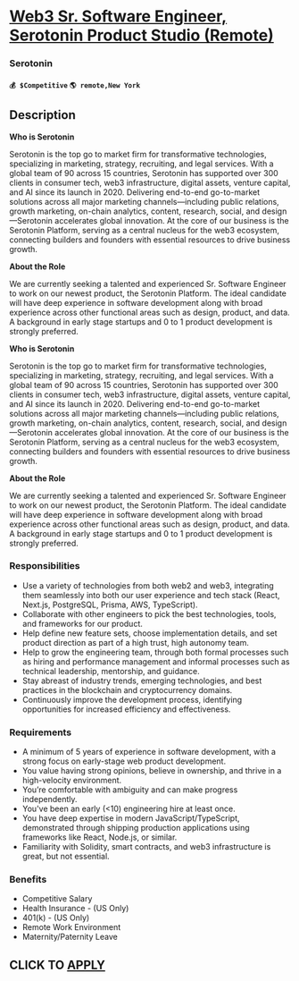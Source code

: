 # [Web3 Sr. Software Engineer, Serotonin Product Studio (Remote)](https://www.remotewlb.com/apply/web3-sr-software-engineer-serotonin-product-studio-remote)  
### Serotonin  
#### `💰 $Competitive` `🌎 remote,New York`  

## Description

 **Who is Serotonin**

Serotonin is the top go to market firm for transformative technologies, specializing in marketing, strategy, recruiting, and legal services. With a global team of 90 across 15 countries, Serotonin has supported over 300 clients in consumer tech, web3 infrastructure, digital assets, venture capital, and AI since its launch in 2020. Delivering end-to-end go-to-market solutions across all major marketing channels—including public relations, growth marketing, on-chain analytics, content, research, social, and design—Serotonin accelerates global innovation. At the core of our business is the Serotonin Platform, serving as a central nucleus for the web3 ecosystem, connecting builders and founders with essential resources to drive business growth.

  

 **About the Role**

We are currently seeking a talented and experienced Sr. Software Engineer to work on our newest product, the Serotonin Platform. The ideal candidate will have deep experience in software development along with broad experience across other functional areas such as design, product, and data. A background in early stage startups and 0 to 1 product development is strongly preferred.

  

 **Who is Serotonin**

Serotonin is the top go to market firm for transformative technologies, specializing in marketing, strategy, recruiting, and legal services. With a global team of 90 across 15 countries, Serotonin has supported over 300 clients in consumer tech, web3 infrastructure, digital assets, venture capital, and AI since its launch in 2020. Delivering end-to-end go-to-market solutions across all major marketing channels—including public relations, growth marketing, on-chain analytics, content, research, social, and design—Serotonin accelerates global innovation. At the core of our business is the Serotonin Platform, serving as a central nucleus for the web3 ecosystem, connecting builders and founders with essential resources to drive business growth.

  

 **About the Role**

We are currently seeking a talented and experienced Sr. Software Engineer to work on our newest product, the Serotonin Platform. The ideal candidate will have deep experience in software development along with broad experience across other functional areas such as design, product, and data. A background in early stage startups and 0 to 1 product development is strongly preferred.

  

### Responsibilities

* Use a variety of technologies from both web2 and web3, integrating them seamlessly into both our user experience and tech stack (React, Next.js, PostgreSQL, Prisma, AWS, TypeScript).
* Collaborate with other engineers to pick the best technologies, tools, and frameworks for our product.
* Help define new feature sets, choose implementation details, and set product direction as part of a high trust, high autonomy team.
* Help to grow the engineering team, through both formal processes such as hiring and performance management and informal processes such as technical leadership, mentorship, and guidance.
* Stay abreast of industry trends, emerging technologies, and best practices in the blockchain and cryptocurrency domains.
* Continuously improve the development process, identifying opportunities for increased efficiency and effectiveness.

  

### Requirements

* A minimum of 5 years of experience in software development, with a strong focus on early-stage web product development.
* You value having strong opinions, believe in ownership, and thrive in a high-velocity environment.
* You’re comfortable with ambiguity and can make progress independently.
* You've been an early (<10) engineering hire at least once.
* You have deep expertise in modern JavaScript/TypeScript, demonstrated through shipping production applications using frameworks like React, Node.js, or similar.
* Familiarity with Solidity, smart contracts, and web3 infrastructure is great, but not essential.

  

### Benefits

* Competitive Salary
* Health Insurance - (US Only) 
* 401(k) - (US Only) 
* Remote Work Environment
* Maternity/Paternity Leave

  

  
## CLICK TO [APPLY](https://www.remotewlb.com/apply/web3-sr-software-engineer-serotonin-product-studio-remote)

